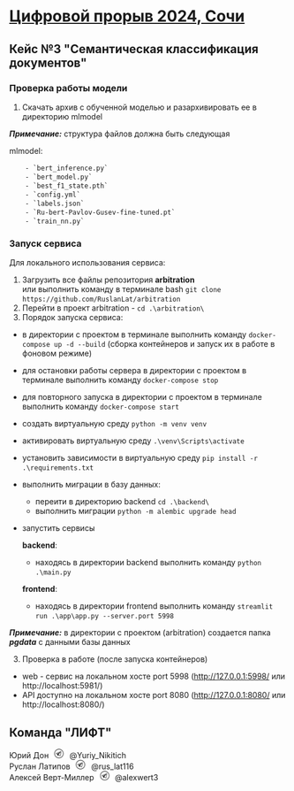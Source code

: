 # [Цифровой прорыв 2024, Сочи](https://hacks-ai.ru/events/1077372) 


## Кейс №3 "Семантическая классификация документов"


### Проверка работы модели

1. Скачать архив с обученной моделью и разархивировать ее в директорию mlmodel

***Примечание:*** структура файлов должна быть следующая

mlmodel:

        - `bert_inference.py`
        - `bert_model.py`
        - `best_f1_state.pth`
        - `config.yml`
        - `labels.json`
        - `Ru-bert-Pavlov-Gusev-fine-tuned.pt`
        - `train_nn.py`


### Запуск сервиса

Для локального использования сервиса:
1. Загрузить все файлы репозитория **arbitration** \
    или выполнить команду в терминале bash ```git clone https://github.com/RuslanLat/arbitration```
2. Перейти в проект arbitration - ```cd .\arbitration\```
3. Порядок запуска сервиса:
* в директории с проектом в терминале выполнить команду ```docker-compose up -d --build``` (сборка контейнеров и запуск их в работе в фоновом режиме)
* для остановки работы сервера в директории с проектом в терминале выполнить команду ```docker-compose stop```
* для повторного запуска в директории с проектом в терминале выполнить команду ```docker-compose start```
* создать виртуальную среду ```python -m venv venv```
* активировать виртуальную среду ```.\venv\Scripts\activate```
* установить зависимости в виртуальную среду ```pip install -r .\requirements.txt```
* выполнить миграции в базу данных: 
    * переити в директорию backend ```cd .\backend\```
    * выполнить миграции ```python -m alembic upgrade head```
* запустить сервисы

    **backend**:
    * находясь в директории backend выполнить команду ```python .\main.py```

    **frontend**:
    * находясь в директории frontend выполнить команду  ```streamlit run .\app\app.py --server.port 5998```

***Примечание:*** в директории с проектом (arbitration) создается папка ***pgdata*** с данными базы данных

3. Проверка в работе (после запуска контейнеров)
* web - сервис на локальном хосте port 5998 (http://127.0.0.1:5998/ или http://localhost:5981/)
* API доступно на локальном хосте port 8080 (http://127.0.0.1:8080/ или http://localhost:8080/)





## Команда "ЛИФТ"

Юрий Дон <img src="images/telegram_logo.png" width="30"> @Yuriy_Nikitich \
Руслан Латипов <img src="images/telegram_logo.png" width="30"> @rus_lat116 \
Алексей Верт-Миллер <img src="images/telegram_logo.png" width="30"> @alexwert3